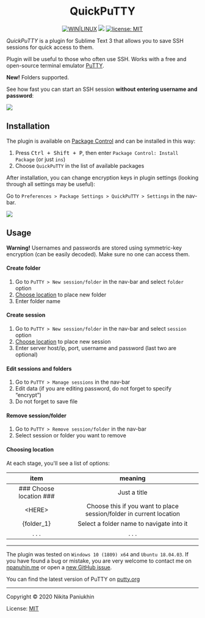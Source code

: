 <h1 align="center">QuickPuTTY</h1>

<div class="badges" align="center">
	<a href="https://packagecontrol.io/packages/QuickPuTTY"><img src="https://img.shields.io/badge/WIN-LINUX-f08989?labelColor=99c1f0&style=flat-square&cacheSeconds=260000" alt="WIN|LINUX"></a>
	<a href="https://packagecontrol.io/packages/QuickPuTTY" target="_blank" title="Package Control: QuickPuTTY"><img src="https://img.shields.io/packagecontrol/dt/QuickPuTTY?color=success&style=flat-square&cacheSeconds=1000"></a>
	<a href="http://npanuhin.me/license.html" target="_blank" title="license: MIT"><img alt="license: MIT" src="https://img.shields.io/badge/license-MIT-blue.svg?color=informational&style=flat-square&cacheSeconds=260000"></a>
	<br>
</div>

*QuickPuTTY* is a plugin for Sublime Text 3 that allows you to save SSH sessions for quick access to them.

Plugin will be useful to those who often use SSH.
Works with a free and open-source terminal emulator [PuTTY](https://putty.org "Visit putty.org").

**New!** Folders supported.

See how fast you can start an SSH session **without entering username and password**:

![](./messages/usage.gif)

<h2>Installation</h2>

The plugin is available on [Package Control](https://packagecontrol.io/packages/QuickPuTTY "Visit QuickPuTTY page on packagecontrol.io") and can be installed in this way:

1.  Press <kbd>Ctrl + Shift + P</kbd>, then enter `Package Control: Install Package` (or just `ins`)
2.  Choose `QuickPuTTY` in the list of available packages

After installation, you can change encryption keys in plugin settings (looking through all settings may be useful):

Go to `Preferences > Package Settings > QuickPuTTY > Settings` in the nav-bar.

![](./messages/installation.gif)

## Usage

**Warning!** Usernames and passwords are stored using symmetric-key encryption (can be easily decoded). Make sure no one can access them.

#### Create folder

1.  Go to `PuTTY > New session/folder` in the nav-bar and select `folder` option
2.  [Choose location](#choosing-location) to place new folder
3.  Enter folder name

#### Create session

1.  Go to `PuTTY > New session/folder` in the nav-bar and select `session` option
2.  [Choose location](#choosing-location) to place new session
3.  Enter server host/ip, port, username and password (last two are optional)

#### Edit sessions and folders

1.  Go to `PuTTY > Manage sessions` in the nav-bar
2.  Edit data (if you are editing password, do not forget to specify “encrypt”)
3.  Do not forget to save file

#### Remove session/folder

1.  Go to `PuTTY > Remove session/folder` in the nav-bar
2.  Select session or folder you want to remove

#### Choosing location

At each stage, you'll see a list of options:

|           item          |                            meaning                                  |
|:-----------------------:|:-------------------------------------------------------------------:|
| ### Choose location ### |                          Just a title                               |
|         \<HERE\>        | Choose this if you want to place session/folder in current location |
|        {folder_1}       |            Select a folder name to navigate into it                 |
|          . . .          |                             . . .                                   |


-------------------------------------------

The plugin was tested on `Windows 10 (1809) x64` and `Ubuntu 18.04.03`.
If you have found a bug or mistake, you are very welcome to contact me on [npanuhin.me](https://npanuhin.me "Visit npanuhin.me") or open a [new GitHub issue](https://github.com/Nikita-Panyuhin/QuickPuTTY/issues/new "Open QuickPuTTY GitHub Issues").

You can find the latest version of PuTTY on [putty.org](https://putty.org "Visit putty.org")

-------------------------------------------

Copyright &copy; 2020 Nikita Paniukhin

License: [MIT](http://npanuhin.me/license.html "Visit npanuhin.me/license")